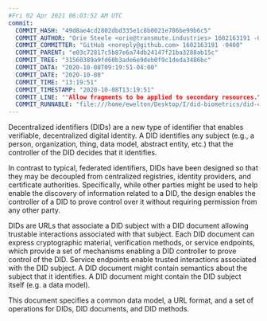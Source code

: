 ```yaml
---
#Fri 02 Apr 2021 06:03:52 AM UTC
commit:
  COMMIT_HASH: "49d8ae4cd2802dbd335e1c8b0021e786be99b6c5"
  COMMIT_AUTHOR: "Orie Steele <orie@transmute.industries> 1602163191 -0500"
  COMMIT_COMMITTER: "GitHub <noreply@github.com> 1602163191 -0400"
  COMMIT_PARENT: "e03c72817c5b87e6a74db24147f21ba3288ab15c"
  COMMIT_TREE: "31560389a9fd60b3ade6e9deb0f9c1deda3486bc"
  COMMIT_DATA: "2020-10-08T09:19:51-04:00"
  COMMIT_DATE: "2020-10-08"
  COMMIT_TIME: "13:19:51"
  COMMIT_TIMESTAMP: "2020-10-08T13:19:51"
  COMMIT_LINE: ""Allow fragments to be applied to secondary resources."
  COMMIT_RUNNABLE: "file:///home/ewelton/Desktop/I/did-biometrics/did-core-dataset/analysis/gitinfo/49d8ae4cd2802dbd335e1c8b0021e786be99b6c5/snapshot/index.html"
---
```


<section id="abstract">
<p>
<a>Decentralized identifiers</a> (DIDs) are a new type of identifier that
enables verifiable, decentralized digital identity. A <a>DID</a> identifies any
subject (e.g., a person, organization, thing, data model, abstract entity, etc.)
that the controller of the <a>DID</a> decides that it identifies.

In contrast to typical, federated identifiers, DIDs have been designed
so that they may be decoupled from centralized registries, identity providers,
and certificate authorities. Specifically, while other parties might be used
to help enable the discovery of information related to a <a>DID</a>,
the design enables the controller of a <a>DID</a> to prove control over it
without requiring permission from any other party.

<a>DID</a>s are URLs that associate
a <a>DID subject</a> with a <a>DID document</a> allowing trustable interactions
associated with that subject. Each <a>DID document</a> can express cryptographic
material, verification methods, or <a>service endpoints</a>, which provide a set
of mechanisms enabling a <a>DID controller</a> to prove control of the
<a>DID</a>. <a>Service endpoints</a> enable trusted interactions associated with
the <a>DID subject</a>. A <a>DID document</a> might contain semantics about the
subject that it identifies. A <a>DID document</a> might contain the <a>DID
subject</a> itself (e.g. a data model).
    </p>
<p>
This document specifies a common data model, a URL format, and a set of
operations for <a>DIDs</a>, <a>DID documents</a>, and <a>DID methods</a>.
    </p>
</section>
